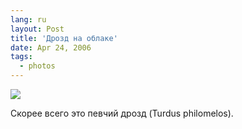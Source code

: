 ```yaml
---
lang: ru
layout: Post
title: 'Дрозд на облаке'
date: Apr 24, 2006
tags:
  - photos
---
```




![](http://wow.sapegin.me/3j3p0O2r1c3z/MG-5386.jpg)

Скорее всего это певчий дрозд (Turdus philomelos).
